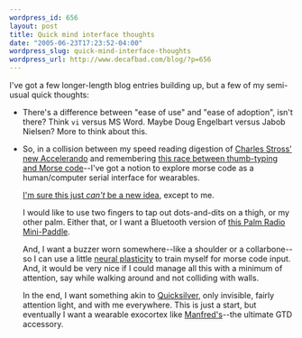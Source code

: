 ```yaml
--- 
wordpress_id: 656
layout: post
title: Quick mind interface thoughts
date: "2005-06-23T17:23:52-04:00"
wordpress_slug: quick-mind-interface-thoughts
wordpress_url: http://www.decafbad.com/blog/?p=656
---
```

I've got a few longer-length blog entries building up, but a few of my semi-usual quick thoughts:

* There's a difference between "ease of use" and "ease of adoption", isn't there?  Think `vi` versus MS Word.  Maybe Doug Engelbart versus Jabob Nielsen?  More to think about this.

* So, in a collision between my speed reading digestion of [Charles Stross' new Accelerando][acc] and remembering [this race between thumb-typing and Morse code][sms]--I've got a notion to explore morse code as a human/computer serial interface for wearables.

  [I'm sure this just *can't* be a new idea][goo], except to me.

  I would like to use two fingers to tap out dots-and-dits on a thigh, or my other palm.  Either that, or I want a Bluetooth version of [this Palm Radio Mini-Paddle][paddle].

  And, I want a buzzer worn somewhere--like a shoulder or a collarbone--so I can use a little [neural plasticity][see] to train myself for morse code input.  And, it would be very nice if I could manage all this with a minimum of attention, say while walking around and not colliding with walls.

  In the end, I want something akin to [Quicksilver][qs], only invisible, fairly attention light, and with me everywhere.  This is just a start, but eventually I want a wearable exocortex like [Manfred's][acc]--the ultimate GTD accessory.

[qs]: http://quicksilver.blacktree.com/
[acc]: http://www.accelerando.org/
[goo]: http://www.google.com/search?q=%22morse+code%22+wearables
[sms]: http://www.timesonline.co.uk/printFriendly/0,,1-2-1571664,00.html
[see]: http://www.seeingwithsound.com/voice.htm
[paddle]: http://www.morsex.com/palm/
